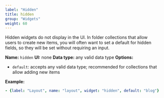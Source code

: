 ```yaml
---
label: "Hidden"
title: hidden
group: "Widgets"
weight: 60
---
```


Hidden widgets do not display in the UI. In folder collections that allow users to create new items, you will often want to set a default for hidden fields, so they will be set without requiring an input.

**Name:** `hidden`
**UI:** none
**Data type:** any valid data type
**Options:** 
- `default`: accepts any valid data type; recommended for collections that allow adding new items

**Example:**

```yaml
- {label: "Layout", name: "layout", widget: "hidden", default: "blog"}
```
